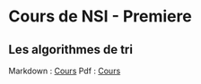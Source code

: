 # Cours de NSI - Premiere

## Les algorithmes de tri

Markdown : [Cours](LesTris/Cours.md)
Pdf : [Cours](LesTris/CoursAlgorithmesDeTri.pdf)